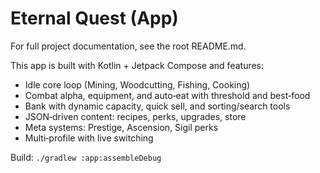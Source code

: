 # Eternal Quest (App)

For full project documentation, see the root README.md.

This app is built with Kotlin + Jetpack Compose and features:
- Idle core loop (Mining, Woodcutting, Fishing, Cooking)
- Combat alpha, equipment, and auto‑eat with threshold and best‑food
- Bank with dynamic capacity, quick sell, and sorting/search tools
- JSON‑driven content: recipes, perks, upgrades, store
- Meta systems: Prestige, Ascension, Sigil perks
- Multi‑profile with live switching

Build: `./gradlew :app:assembleDebug`
